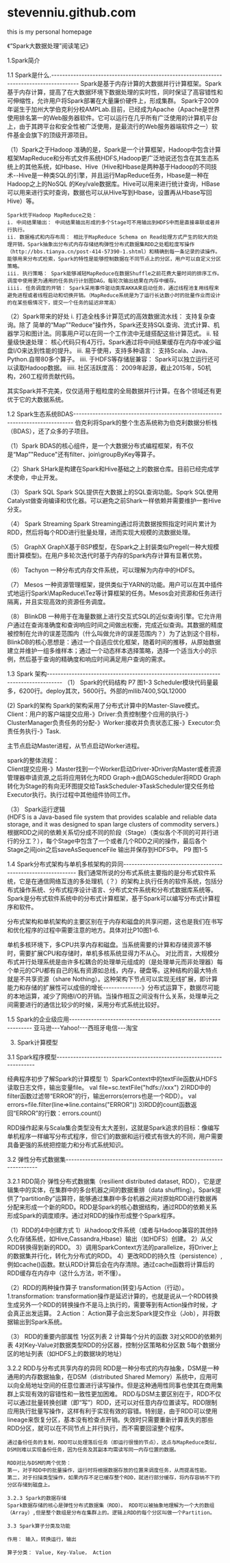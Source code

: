 # stevenniu.github.com
this is my personal homepage

 《“Spark大数据处理”阅读笔记》
 
 1.Spark简介
 
 
 1.1 Spark是什么.----------------------------------------------------------------------------------------
     Spark是基于内存计算的大数据并行计算框架。Spark基于内存计算，提高了在大数据环境下数据处理的实时性，同时保证了高容错性和可伸缩性，允许用户将Spark部署在大量廉价硬件上，形成集群。
    Spark于2009年诞生于加州大学伯克利分校AMPLab.目前，已经成为Apache（Apache是世界使用排名第一的Web服务器软件。它可以运行在几乎所有广泛使用的计算机平台上，由于其跨平台和安全性被广泛使用，是最流行的Web服务器端软件之一）软件基金会旗下的顶级开源项目。

（1）Spark之于Hadoop
    准确的是，Spark是一个计算框架，Hadoop中包含计算框架MapReduce和分布式文件系统HDFS,Hadoop更广泛地说还包含在其生态系统上的其他系统，如Hbase、Hive（Hive和Hbase是两种基于Hadoop的不同技术--Hive是一种类SQL的引擎，并且运行MapReduce任务，Hbase是一种在Hadoop之上的NoSQL 的Key/vale数据库。Hive可以用来进行统计查询，HBase可以用来进行实时查询，数据也可以从Hive写到Hbase，设置再从Hbase写回Hive）等。
    
    Spark优于Hadoop MapReduce之处：
    i. 中间结果输出： 中间结果输出形成的多个Stage可不用输出到HDFS中而是直接串联或者并行执行。
    ii. 数据格式和内存布局： 相比于MapReduce Schema on Read处理方式产生的较大的处理开销，Spark抽象出分布式内存存储结构弹性分布式数据集RDD之处粗粒度写操作（http://bbs.tianya.cn/post-414-57390-1.shtml）和精确到每一条记录的读操作。能够用来分布式检索，Spark的特性是能够控制数据在不同节点上的分区，用户可以自定义分区策略。
    iii. 执行策略： Spark能够减轻MapReduce在数据Shuffle之前花费大量时间的排序工作。调度中使用更为通用的任务执行计划图DAG，每轮次输出结果在内存中缓存。
    iiii. 任务调度的开销： Spark采用事件驱动类库AKKA来启动任务，通过线程池复用线程来避免进程或者线程启动和切换开销。（MapReduce系统是为了运行长达数小时的批量作业而设计的在某些极情况下，提交一个任务的延迟非常高）
    
 （2）Spark带来的好处
 i. 打造全栈多计算范式的高效数据流水线：
     支持复杂查询。除了 简单的“Map”"Reduce"操作外，Spark还支持SQL查询、流式计算、机器学习和图计法。同事用户可以在同一个工作流中无缝搭配这些计算范式。
 ii. 轻量级快速处理：
     核心代码只有4万行。Spark通过将中间结果缓存在内存中减少磁盘I/O来达到性能的提升。
 iii. 易于使用，支持多种语言：
     支持Scala、Java、Python.自带80多个算子。
 iiii. 于HDFS等存储层兼容：
 Spark可以独立运行还可以读取Hadoop数据。
 iiiii. 社区活跃度高：
 2009年起源，截止2015年，50机构，260工程师贡献代码。
 
 其实Spark并不完美，仅仅适用于粗粒度的全局数据并行计算。在各个领域还有更优于它的大数据系统。
 
 1.2 Spark生态系统BDAS------------------------------------------------------------------------------
 伯克利将Spark的整个生态系统称为伯克利数据分析栈（BDAS），还了众多的子项目。
 
 （1）Spark
         BDAS的核心组件，是一个大数据分布式编程框架，有不仅是“Map”"Reduce"还有filter、join\groupByKey等算子。
         
 （2）Shark
         SHark是构建在Spark和Hive基础之上的数据仓库。目前已经完成学术使命，中止开发。
         
 （3） Spark SQL
         Spark SQL提供在大数据上的SQL查询功能。Spqrk SQL使用Catalyst做查询编译和优化器。可以避免之前Shark一样依赖并需要维护一套Hive分支。
         
 （4） Spark Streaming
         Spark Streaming通过将流数据按照指定时间片累计为RDD，然后将每个RDD进行批量处理，进而实现大规模的流数据处理。
         
 （5） GraphX
         GraphX基于BSP模型，在Spark之上封装类似Pregel(一种大规模图计算模型)。在用户多轮次迭代时基于内存的Spark内存计算有显著优势。
         
 （6） Tachyon
         一种分布式内存文件系统，可以理解为内存中的HDFS。
         
 （7） Mesos
         一种资源管理框架，提供类似于YARN的功能。用户可以在其中插件式地运行Spark\MapReduce\Tez等计算框架的任务。Mesos会对资源和任务进行隔离，并且实现高效的资源任务调度。
         
 （8） BlinkDB
         一种用于在海量数据上进行交互式SQL的近似查询引擎。它允许用户通过在查询准确度和查询响应时间之间做出权衡，完成近似查询。其数据的精度被控制在允许的误差范围内（什么叫做允许的误差范围内？）为了达到这个目标，BlinkDB的核心思想是：通过一个自适应优化框架，随着时间的推移，从原始数据建立并维护一组多维样本；通过一个动态样本选择策略，选择一个适当大小的示例，然后基于查询的精确度和响应时间满足用户查询的需求。
         
 1.3 Spark 架构-----------------------------------------------------------------------------------
 （1） Spark的代码结构
 P7 图1-3
 Scheduler模块代码量最多，6200行。deploy其次，5600行。外部的mllib7400,SQL12000
 
 (2) Spark的架构
 Spark的架构采用了分布式计算中的Master-Slave模式。Client：用户的客户端提交应用-》Driver:负责控制整个应用的执行-》ClusterManager负责任务的分配-》Worker:接收并负责状态汇报-》Executor:负责任务执行-》Task.
 
 主节点启动Master进程，从节点启动Worker进程。
 
 spark的整体流程：     
 Client提交应用-》Master找到一个Worker启动Driver-》Driver向Master或者资源管理器申请资源,之后将应用转化为RDD Graph->由DAGScheduler将RDD Graph转化为Stage的有向无环图提交给TaskScheduler-》TaskScheduler提交任务给Executor执行。执行过程中其他组件协同工作。
 
 （3） Spark运行逻辑     
(HDFS is a Java-based file system that provides scalable and reliable data storage, and it was designed to span large clusters of commodity servers.)
根据RDD之间的依赖关系切分成不同的阶段（Stage）（类似各个不同的可并行进行的分工？），每个Stage中包含了一个或者几个RDD之间的操作，最后各个Stage之间join之后saveAsSequenceFile
输出并保存到HDFS中。
 P9 图1-5 
 
 
 1.4 Spark分布式架构与单机多核架构的异同-------------------------------------------------------------
 我们通常所说的分布式系统主要指的是分布式软件系统，它是在通信网络互连的多处理机（？）的架构上执行任务的软件系统，包括分布式操作系统、分布式程序设计语言、分布式文件系统和分布式数据库系统等。Spark是分布式软件系统中的分布式计算框架，基于Spark可以编写分布式计算程序和软件。
 
 分布式架构和单机架构的主要区别在于内存和磁盘的共享问题，这也是我们在书写和优化程序的过程中需要注意的地方。具体对比P10图1-6.
 
 单机多核环境下，多CPU共享内存和磁盘。当系统需要的计算和存储资源不够时，需要扩展CPU和存储时，单机多核系统显得力不从心。
 对比而言，大规模分布式并行处理系统是由许多松耦合的处理单元组成的（是处理单元而非处理器）每个单元的CPU都有自己的私有资源如总线，内存，硬盘等。这种结构的最大特点就是不共享资源（share Nothing）。这种架构下节点可以实现无线扩展，即计算能力和存储的扩展性可以成倍的增长--------------》分布式运算下，数据尽可能的本地运算，减少了网络I/O的开销。当操作相互之间没有什么关系，处理单元之间需要进行的通信比较少的时候，采用分布式系统比较好。
 
 1.5 Spark的企业级应用----------------------------------------------------------------
 亚马逊---Yahoo!---西班牙电信---淘宝
 
 3. Spark计算模型
 

3.1 Spark程序模型----------------------------------------------------------------------

经典程序初步了解Spark的计算模型
1）SparkContext中的textFile函数从HDFS读取日志文件，输出变量file。
val file=sc.textFile("hdfs://xxx")
2)RDD中的filter函数过滤带“ERROR”的行，输出errors(errors也是一个RDD）。
val errors=file.filter(line=>line.contains("ERROR"))
3)RDD的count函数返回“ERROR”的行数：errors.count()

RDD操作起来与Scala集合类型没有太大差别，这就是Spark追求的目标：像编写单机程序一样编写分布式程序，但它们的数据和运行模式有很大的不同，用户需要具备更强的系统把控能力和分布式系统知识。
 
 3.2 弹性分布式数据集--------------------------------------------------------------------
 
 3.2.1 RDD简介
 弹性分布式数据集（resilient distributed dataset, RDD），它是逻辑集中的实体，在集群中的多台机器之间的数据重排（data shuffling）。Spark提供了“partitionBy”运算符，能够通过集群中多台机器之间对原始RDD进行数据再分配来形成一个新的RDD。RDD是Spark的核心数据结构，通过RDD的依赖关系形成Spark的调度顺序。通过对RDD的操作形成整个Spark程序。
 
 （1）RDD的4中创建方式
 1）从hadoop文件系统（或者与Hadoop兼容的其他持久化存储系统，如Hive,Cassandra,Hbase）输出（如HDFS）创建。
 2）从父RDD转换得到新的RDD。
 3）调用SparkContext方法的parallelize，将Driver上的数据集并行化，转化为分布式的RDD。
 4）更改RDD的持久性（persistence）,例如cache()函数。默认RDD计算后会在内存清除。通过cache函数将计算后的RDD缓存在内存中（这什么方法，听不懂）。
 
 （2）RDD的两种操作算子
 transformation(转变)与Action（行动）。
 1.transformation: transformation操作是延迟计算的，也就是说从一个RDD转换生成另外一个RDD的转换操作不是马上执行的，需要等到有Action操作时候，才会真正出发运算。
 2.Action： Action算子会出发Spark提交作业（Job），并将数据输出到Spark系统。
 
（3） RDD的重要内部属性
1分区列表
2 计算每个分片的函数
3对父RDD的依赖列表
4对Key-Value对数据类型RDD的分区器，控制分区策略和分区数
5每个数据分区的地址列表（如HDFS上的数据块的地址）

3.2.2 RDD与分布式共享内存的异同
RDD是一种分布式的内存抽象，DSM是一种通用的内存数据抽象，在DSM（distributed Shared Memory）系统中，应用可以向全局地址空间的任意位置进行读写操作。但是这种通用性同事也使其在商用集群上实现有效的容错性和一致性更加困难。
    RDD与DSM主要区别在于，RDD不仅可以通过批量转换创建（即“写”）RDD，还可以对任意内存位置读写。RDD限制应用执行批量写操作，这样有利于实现有效的容错。特别是，由于RDD可以使用lineage来恢复分区，基本没有检查点开销。失效时只需要重新计算丢失的那些RDD分区，就可以在不同节点上并行执行，而不需要回滚整个程序。
    
    通过备份任务的复制，RDD可以处理落后任务（即运行很慢的节点），这点与MapReduce类似，DSM则难以实现备份任务，因为任务及其副本均需读写同一内存位置的数据。
    
    RDD对比与DSM的两个优势：
    第一，对于RDD中的批量操作，运行时将根据数据存放的位置来调度任务，从而提高性能。
    第二，对于扫描类型操作，如果内存不足已缓存整个RDD，就进行部分缓存，将内存容纳不下的分区存储到磁盘上。
    
    3.2.3 Spark的数据存储
    Spark数据存储的核心是弹性分布式数据集（RDD）。 RDD可以被抽象地理解为一个大的数组（Array）,但是整个数组是分布在集群上的。逻辑上RDD的每个分区叫做一个Partition。
    
    3.3 Spark算子分类及功能
    
    作用： 输入，转换运行，输出
    
    算子分类： Value, Key-Value， Action
